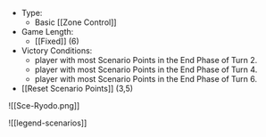 - Type:
	- Basic [[Zone Control]]
- Game Length:
	- [[Fixed]] (6)
- Victory Conditions:
	- player with most Scenario Points in the End Phase of Turn 2.
	- player with most Scenario Points in the End Phase of Turn 4.
	- player with most Scenario Points in the End Phase of Turn 6.
- [[Reset Scenario Points]] (3,5)

![[Sce-Ryodo.png]]

![[legend-scenarios]]
